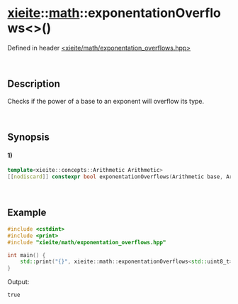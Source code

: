 # [xieite](../../xieite.md)\:\:[math](../../math.md)\:\:exponentationOverflows\<\>\(\)
Defined in header [<xieite/math/exponentation_overflows.hpp>](../../../include/xieite/math/exponentation_overflows.hpp)

&nbsp;

## Description
Checks if the power of a base to an exponent will overflow its type.

&nbsp;

## Synopsis
#### 1)
```cpp
template<xieite::concepts::Arithmetic Arithmetic>
[[nodiscard]] constexpr bool exponentationOverflows(Arithmetic base, Arithmetic exponent) noexcept;
```

&nbsp;

## Example
```cpp
#include <cstdint>
#include <print>
#include "xieite/math/exponentation_overflows.hpp"

int main() {
    std::print("{}", xieite::math::exponentationOverflows<std::uint8_t>(2, 9));
}
```
Output:
```
true
```
